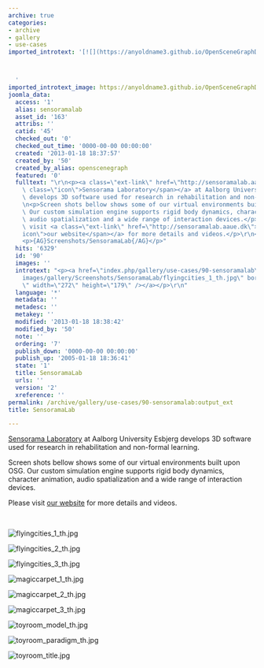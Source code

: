 ```yaml
---
archive: true
categories:
- archive
- gallery
- use-cases
imported_introtext: '[![](https://anyoldname3.github.io/OpenSceneGraphDotComBackup/OpenSceneGraph/www.openscenegraph.com/images/gallery/Screenshots/SensoramaLab/flyingcities_1_th.jpg)](https://anyoldname3.github.io/OpenSceneGraphDotComBackup/OpenSceneGraph/www.openscenegraph.com/index.php/gallery/use-cases/90-sensoramalab.html)



  '
imported_introtext_image: https://anyoldname3.github.io/OpenSceneGraphDotComBackup/OpenSceneGraph/www.openscenegraph.com/images/gallery/Screenshots/SensoramaLab/flyingcities_1_th.jpg
joomla_data:
  access: '1'
  alias: sensoramalab
  asset_id: '163'
  attribs: ''
  catid: '45'
  checked_out: '0'
  checked_out_time: '0000-00-00 00:00:00'
  created: '2013-01-18 18:37:57'
  created_by: '50'
  created_by_alias: openscenegraph
  featured: '0'
  fulltext: "\r\n<p><a class=\"ext-link\" href=\"http://sensoramalab.aaue.dk/\"><span\
    \ class=\"icon\">Sensorama Laboratory</span></a> at Aalborg University Esbjerg\
    \ develops 3D software used for research in rehabilitation and non-formal learning.</p>\r\
    \n<p>Screen shots bellow shows some of our virtual environments built upon OSG.\
    \ Our custom simulation engine supports rigid body dynamics, character animation,\
    \ audio spatialization and a wide range of interaction devices.</p>\r\n<p>Please\
    \ visit <a class=\"ext-link\" href=\"http://sensoramalab.aaue.dk\"><span class=\"\
    icon\">our website</span></a> for more details and videos.</p>\r\n<p>\_</p>\r\n\
    <p>{AG}Screenshots/SensoramaLab{/AG}</p>"
  hits: '6329'
  id: '90'
  images: ''
  introtext: "<p><a href=\"index.php/gallery/use-cases/90-sensoramalab\"><img src=\"\
    images/gallery/Screenshots/SensoramaLab/flyingcities_1_th.jpg\" border=\"0\" alt=\"\
    \" width=\"272\" height=\"179\" /></a></p>\r\n"
  language: '*'
  metadata: ''
  metadesc: ''
  metakey: ''
  modified: '2013-01-18 18:38:42'
  modified_by: '50'
  note: ''
  ordering: '7'
  publish_down: '0000-00-00 00:00:00'
  publish_up: '2005-01-18 18:36:41'
  state: '1'
  title: SensoramaLab
  urls: ''
  version: '2'
  xreference: ''
permalink: /archive/gallery/use-cases/90-sensoramalab:output_ext
title: SensoramaLab

---
```

[Sensorama Laboratory](http://sensoramalab.aaue.dk/) at Aalborg University Esbjerg develops 3D software used for research in rehabilitation and non-formal learning.


Screen shots bellow shows some of our virtual environments built upon OSG. Our custom simulation engine supports rigid body dynamics, character animation, audio spatialization and a wide range of interaction devices.


Please visit [our website](http://sensoramalab.aaue.dk) for more details and videos.


 




![flyingcities_1_th.jpg](https://anyoldname3.github.io/OpenSceneGraphDotComBackup/OpenSceneGraph/www.openscenegraph.com/images/gallery/Screenshots/SensoramaLab/flyingcities_1_th.jpg)

![flyingcities_2_th.jpg](https://anyoldname3.github.io/OpenSceneGraphDotComBackup/OpenSceneGraph/www.openscenegraph.com/images/gallery/Screenshots/SensoramaLab/flyingcities_2_th.jpg)

![flyingcities_3_th.jpg](https://anyoldname3.github.io/OpenSceneGraphDotComBackup/OpenSceneGraph/www.openscenegraph.com/images/gallery/Screenshots/SensoramaLab/flyingcities_3_th.jpg)

![magiccarpet_1_th.jpg](https://anyoldname3.github.io/OpenSceneGraphDotComBackup/OpenSceneGraph/www.openscenegraph.com/images/gallery/Screenshots/SensoramaLab/magiccarpet_1_th.jpg)

![magiccarpet_2_th.jpg](https://anyoldname3.github.io/OpenSceneGraphDotComBackup/OpenSceneGraph/www.openscenegraph.com/images/gallery/Screenshots/SensoramaLab/magiccarpet_2_th.jpg)

![magiccarpet_3_th.jpg](https://anyoldname3.github.io/OpenSceneGraphDotComBackup/OpenSceneGraph/www.openscenegraph.com/images/gallery/Screenshots/SensoramaLab/magiccarpet_3_th.jpg)

![toyroom_model_th.jpg](https://anyoldname3.github.io/OpenSceneGraphDotComBackup/OpenSceneGraph/www.openscenegraph.com/images/gallery/Screenshots/SensoramaLab/toyroom_model_th.jpg)

![toyroom_paradigm_th.jpg](https://anyoldname3.github.io/OpenSceneGraphDotComBackup/OpenSceneGraph/www.openscenegraph.com/images/gallery/Screenshots/SensoramaLab/toyroom_paradigm_th.jpg)

![toyroom_title.jpg](https://anyoldname3.github.io/OpenSceneGraphDotComBackup/OpenSceneGraph/www.openscenegraph.com/images/gallery/Screenshots/SensoramaLab/toyroom_title.jpg)




